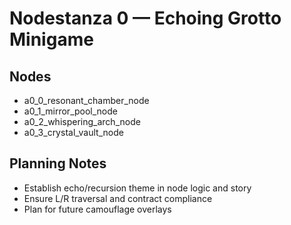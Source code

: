 # Nodestanza 0 — Echoing Grotto Minigame

## Nodes
- a0_0_resonant_chamber_node
- a0_1_mirror_pool_node
- a0_2_whispering_arch_node
- a0_3_crystal_vault_node

## Planning Notes
- Establish echo/recursion theme in node logic and story
- Ensure L/R traversal and contract compliance
- Plan for future camouflage overlays
